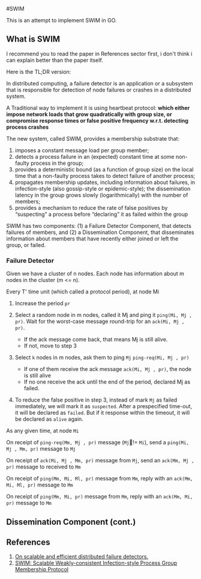 #SWIM

This is an attempt to implement SWIM in GO.

## What is SWIM

I recommend you to read the paper in References sector first, i don't 
think i can explain better than the paper itself.

Here is the TL;DR version:

In distributed computing, a failure detector is an application or a 
subsystem that is responsible for detection of node failures or crashes 
in a distributed system.

A Traditional way to implement it is using heartbeat protocol: **which 
either impose network loads that grow quadratically with group size, or 
compromise response times or false positive frequency w.r.t. detecting 
process crashes**

The new system, called SWIM, provides a membership substrate that:

 1. imposes a constant message load per group member;
 2. detects a process failure in an (expected) constant time at some non-faulty process in the group;
 3. provides a deterministic bound (as a function of group size) on the local time that a non-faulty process takes to detect failure of another process;
 4. propagates membership updates, including information about failures, in infection-style (also gossip-style or epidemic-style); the dissemination latency in the group grows slowly (logarithmically) with the number of members;
 5. provides a mechanism to reduce the rate of false positives by “suspecting” a process before “declaring” it as failed within the group 

SWIM has two components:
(1) a Failure Detector Component, that detects failures of members, and
(2) a Dissemination Component, that disseminates information
about members that have recently either joined or left
the group, or failed.

### Failure Detector
Given we have a cluster of n nodes. Each node has information about m 
nodes in the cluster (m <= n).
 
Every T' time unit (which called a protocol period), at node Mi

1) Increase the period `pr`
2) Select a random node in m nodes, called it Mj and ping it `ping(Mi, Mj , pr)`. 
Wait for the worst-case message round-trip for an `ack(Mi, Mj , pr)`. 

    - If the ack message come back, that means Mj is still alive.
    - If not, move to step 3
3) Select `k` nodes in m nodes, ask them to ping `Mj` `ping-req(Mi, Mj , pr)`

    - If one of them receive the ack message `ack(Mi, Mj , pr)`, the node is still alive
    - If no one receive the ack until the end of the period, declared Mj as failed.

4) To reduce the false positive in step 3, instead of mark `Mj` as failed
immediately, we will mark it as `suspected`. After a prespecified time-out, it
will be declared as `failed`. But if it response within the timeout, it will be
declared as `alive` again.


As any given time, at node `Mi`

On receipt of `ping-req(Mm, Mj , pr)` message (`Mj`!= `Mi`), send a `ping(Mi, Mj , Mm, pr)` message to `Mj`

On receipt of `ack(Mi, Mj , Mm, pr)` message from `Mj`, send an `ack(Mm, Mj , pr)` message to received to `Mm`

On receipt of `ping(Mm, Mi, Ml, pr)` message from `Mm`, reply with an `ack(Mm, Mi, Ml, pr)` message to `Mm`

On receipt of `ping(Mm, Mi, pr)` message from `Mm`, reply with an `ack(Mm, Mi, pr)` message to `Mm`

## Dissemination Component (cont.)

## References

1. [On scalable and efficient distributed failure detectors.](https://www.cs.cornell.edu/projects/quicksilver/public_pdfs/On%20Scalable.pdf)
2. [SWIM: Scalable Weakly-consistent Infection-style Process Group Membership Protocol](https://www.cs.cornell.edu/~asdas/research/dsn02-swim.pdf)
